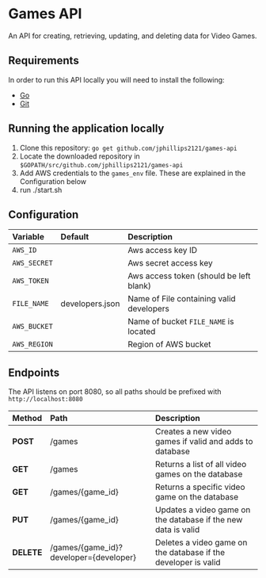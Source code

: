 # Games API 

An API for creating, retrieving, updating, and deleting data for Video Games. 

## Requirements
In order to run this API locally you will need to install the following: 

- [Go](https://golang.org/doc/install)
- [Git](https://git-scm.com/downloads)

## Running the application locally 

1. Clone this repository: `go get github.com/jphillips2121/games-api`
1. Locate the downloaded repository in `$GOPATH/src/github.com/jphillips2121/games-api`
1. Add AWS credentials to the `games_env` file. These are explained in the Configuration below 
1. run ./start.sh

## Configuration

Variable                      | Default         | Description
:-----------------------------|:----------------|:--------------------------------
`AWS_ID`                      |                 | Aws access key ID
`AWS_SECRET`                  |                 | Aws secret access key
`AWS_TOKEN`                   |                 | Aws access token (should be left blank)
`FILE_NAME`                   | developers.json | Name of File containing valid developers
`AWS_BUCKET`                  |                 | Name of bucket `FILE_NAME` is located
`AWS_REGION`                  |                 | Region of AWS bucket

## Endpoints

The API listens on port 8080, so all paths should be prefixed with `http://localhost:8080`

Method       | Path                                            | Description
:------------|:------------------------------------------------|:-------------------------------------------
**POST**     | /games                                          | Creates a new video games if valid and adds to database
**GET**      | /games                                          | Returns a list of all video games on the database
**GET**      | /games/{game_id}                                | Returns a specific video game on the database
**PUT**      | /games/{game_id}                                | Updates a video game on the database if the new data is valid
**DELETE**   | /games/{game_id}?developer={developer}          | Deletes a video game on the database if the developer is valid


